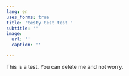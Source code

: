 ```yaml
---
lang: en
uses_forms: true
title: 'testy test test '
subtitle: ''
image:
  url: ''
  caption: ''

---
```

This is a test. You can delete me and not worry. 